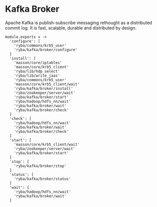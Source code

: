
# Kafka Broker

Apache Kafka is publish-subscribe messaging rethought as a distributed commit
log. It is fast, scalable, durable and distributed by design.

    module.exports = ->
      'configure': [
        'ryba/commons/krb5_user'
        'ryba/kafka/broker/configure'
      ]
      'install': [
        'masson/core/iptables'
        'masson/core/krb5_client'
        'ryba/lib/hdp_select'
        'ryba/lib/write_jaas'
        'ryba/commons/krb5_user'
        'masson/core/krb5_client/wait'
        'ryba/kafka/broker/install'
        'ryba/zookeeper/server/wait'
        'ryba/kafka/broker/start'
        'ryba/hadoop/hdfs_nn/wait'
        'ryba/kafka/broker/wait'
        'ryba/kafka/broker/check'
      ]
      'check': [
        'ryba/hadoop/hdfs_nn/wait'
        'ryba/kafka/broker/wait'
        'ryba/kafka/broker/check'
      ]
      'start': [
        'masson/core/krb5_client/wait'
        'ryba/zookeeper/server/wait'
        'ryba/kafka/broker/start'
      ]
      'stop': [
        'ryba/kafka/broker/stop'
      ]
      'status': [
        'ryba/kafka/broker/status'
      ]
      'wait': [
        'ryba/hadoop/hdfs_nn/wait'
        'ryba/kafka/broker/wait'
      ]

